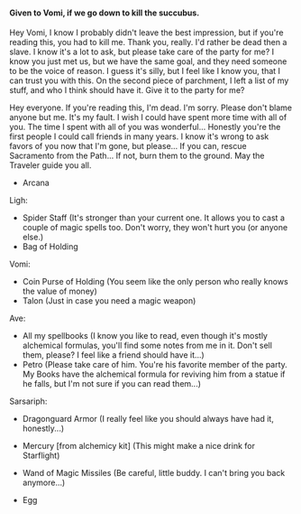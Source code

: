 #### Given to Vomi, if we go down to kill the succubus.
Hey Vomi, I know I probably didn't leave the best impression, but if you're reading this, you had to kill me.
Thank you, really. I'd rather be dead then a slave. 
I know it's a lot to ask, but please take care of the party for me? 
I know you just met us, but we have the same goal, and they need someone to be the voice of reason. 
I guess it's silly, but I feel like I know you, that I can trust you with this. 
On the second piece of parchment, I left a list of my stuff, and who I think should have it. Give it to the party for me?

Hey everyone. If you're reading this, I'm dead. I'm sorry. Please don't blame anyone but me. It's my fault. I wish I could have spent more time with all of you. The time I spent with all of you was wonderful... Honestly you're the first people I could call friends in many years. I know it's wrong to ask favors of you now that I'm gone, but please... If you can, rescue Sacramento from the Path... If not, burn them to the ground. May the Traveler guide you all. 

- Arcana

Ligh: 
- Spider Staff (It's stronger than your current one. It allows you to cast a couple of magic spells too. Don't worry, they won't hurt you (or anyone else.)
- Bag of Holding

Vomi: 
- Coin Purse of Holding (You seem like the only person who really knows the value of money)
- Talon (Just in case you need a magic weapon)

Ave: 
- All my spellbooks (I know you like to read, even though it's mostly alchemical formulas, you'll find some notes from me in it.
Don't sell them, please? I feel like a friend should have it...)
- Petro (Please take care of him. You're his favorite member of the party. My Books have the alchemical formula for reviving him from a statue if he falls, but I'm not sure if you can read them...)

Sarsariph: 
- Dragonguard Armor (I really feel like you should always have had it, honestly...)
- Mercury [from alchemicy kit] (This might make a nice drink for Starflight)

- Wand of Magic Missiles (Be careful, little buddy. I can't bring you back anymore...)
- Egg
